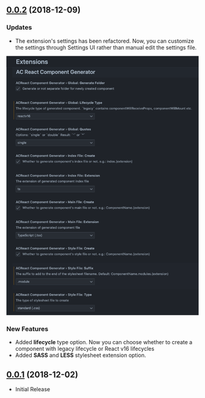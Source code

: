 <a name="0.0.2"></a>
## [0.0.2](https://github.com/abdullahceylan/vscode-react-component-generator/compare/0.0.1...0.0.2) (2018-12-09)

### Updates
* The extension's settings has been refactored. Now, you can customize the settings through Settings UI rather than manual edit the settings file.

![Extension settings](https://github.com/abdullahceylan/vscode-react-component-generator/blob/master/assets/images/vscode-settings.png)


### New Features

* Added **lifecycle** type option. Now you can choose whether to create a component with legacy lifecycle or React v16 lifecycles
* Added **SASS** and **LESS** stylesheet extension option.

<a name="0.0.1"></a>
## [0.0.1](#) (2018-12-02)

- Initial Release